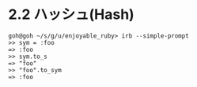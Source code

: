 # 2.2 ハッシュ(Hash)

```
goh@goh ~/s/g/u/enjoyable_ruby> irb --simple-prompt
>> sym = :foo
=> :foo
>> sym.to_s
=> "foo"
>> "foo".to_sym
=> :foo
```

